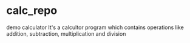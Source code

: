 # calc_repo
demo calculator
It's a calcultor program which contains operations like addition, subtraction, multiplication and division
